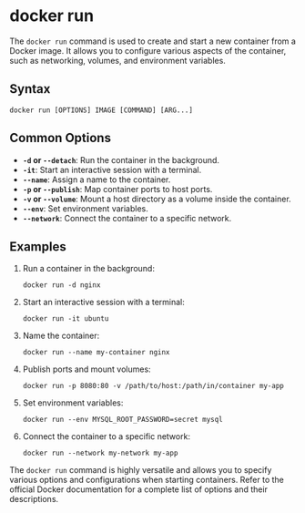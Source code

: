 # docker run

The `docker run` command is used to create and start a new container from a Docker image. It allows you to configure various aspects of the container, such as networking, volumes, and environment variables.

## Syntax

```shell
docker run [OPTIONS] IMAGE [COMMAND] [ARG...]
```

## Common Options

- **`-d` or `--detach`**: Run the container in the background.
- **`-it`**: Start an interactive session with a terminal.
- **`--name`**: Assign a name to the container.
- **`-p` or `--publish`**: Map container ports to host ports.
- **`-v` or `--volume`**: Mount a host directory as a volume inside the container.
- **`--env`**: Set environment variables.
- **`--network`**: Connect the container to a specific network.

## Examples

1. Run a container in the background:
   ```shell
   docker run -d nginx
   ```

2. Start an interactive session with a terminal:
   ```shell
   docker run -it ubuntu
   ```

3. Name the container:
   ```shell
   docker run --name my-container nginx
   ```

4. Publish ports and mount volumes:
   ```shell
   docker run -p 8080:80 -v /path/to/host:/path/in/container my-app
   ```

5. Set environment variables:
   ```shell
   docker run --env MYSQL_ROOT_PASSWORD=secret mysql
   ```

6. Connect the container to a specific network:
   ```shell
   docker run --network my-network my-app
   ```

The `docker run` command is highly versatile and allows you to specify various options and configurations when starting containers. Refer to the official Docker documentation for a complete list of options and their descriptions.